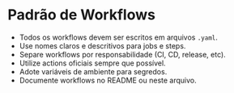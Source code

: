 # Padrão de Workflows

- Todos os workflows devem ser escritos em arquivos `.yaml`.
- Use nomes claros e descritivos para jobs e steps.
- Separe workflows por responsabilidade (CI, CD, release, etc).
- Utilize actions oficiais sempre que possível.
- Adote variáveis de ambiente para segredos.
- Documente workflows no README ou neste arquivo.
